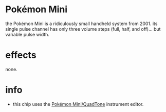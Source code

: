 # Pokémon Mini

the Pokémon Mini is a ridiculously small handheld system from 2001. its single pulse channel has only three volume steps (full, half, and off)... but variable pulse width.

# effects

none.

# info

- this chip uses the [Pokémon Mini/QuadTone](../4-instrument/quadtone.md) instrument editor.